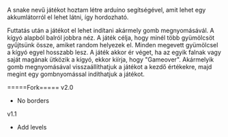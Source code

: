 A snake nevű játékot hoztam létre arduino segítségével, amit lehet egy akkumlátorról el lehet látni, így hordozható.

Futtatás után a játékot el lehet indítani akármely gomb megnyomásávál.
A kígyó alapból balról jobbra néz.
A játék célja, hogy minél több gyümölcsöt gyűjtsünk össze, amiket random helyezek el.
Minden megevett gyümölcsel a kígyó egyel hosszabb lesz.
A játék akkor ér véget, ha az egyik falnak vagy saját magának ütközik a kígyó, ekkor kiírja, hogy "Gameover".
Akármelyik gomb megnyomásával visszaállíthatjuk a játékot a kezdő értékekre, majd megint egy gombnyomással indíthatjuk a játékot.

=====Fork=====
v2.0
- No borders

v1.1
- Add levels 